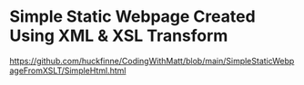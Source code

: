 # Simple Static Webpage Created Using XML & XSL Transform

https://github.com/huckfinne/CodingWithMatt/blob/main/SimpleStaticWebpageFromXSLT/SimpleHtml.html
